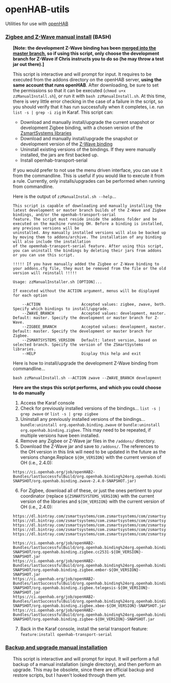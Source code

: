 # openHAB-utils
Utilities for use with [openHAB](https://www.openhab.org/)

### [Zigbee and Z-Wave manual install](https://github.com/openhab-5iver/openHAB-utils/tree/master/Zigbee%20and%20Z-Wave%20manual%20install) (BASH)
<ul>
  
**[Note: the development Z-Wave binding has been [merged into the master branch](https://community.openhab.org/t/zwave-binding-updates/51080), so if using this script, only choose the development branch for Z-Wave if Chris instructs you to do so (he may throw a test jar out there).]**

  This script is interactive and will prompt for input. It requires to be executed from the addons directory on the openHAB server, **using the same account that runs openHAB**. After downloading, be sure to set the permissions so that it can be executed (`chmod u+x zzManualInstall.sh`), or run it with `bash zzManualInstall.sh`. At this time, there is very little error checking in the case of a failure in the script, so you should verify that it has run successfully when it completes, i.e. run `list -s | grep -i zig` in Karaf. This script can:
  * Download and manually install/upgrade the current snapshot or development Zigbee binding, with a chosen version of the [ZsmartSystems libraries](https://github.com/zsmartsystems/com.zsmartsystems.zigbee)
  * Download and manually install/upgrade the snapshot or development version of the [Z-Wave binding](https://github.com/openhab/org.openhab.binding.zwave/tree/development)
  * Uninstall existing versions of the bindings. If they were manually installed, the jars are first backed up.
  * Install openhab-transport-serial
  
  If you would prefer to not use the menu driven interface, you can use it from the commandline. This is useful if you would like to execute it from a rule. Currently, only installs/upgrades can be performed when running from commandline. 
  
Here is the output of `zzManualInstal.sh --help`...
```
This script is capable of downloading and manually installing the latest development or master branch builds of the Z-Wave and Zigbee bindings, and/or the openhab-transport-serial
feature. The script must reside inside the addons folder and be executed on the machine running OH. Before a binding is installed, any previous versions will be
uninstalled. Any manually installed versions will also be backed up by moving them to addons/archive. The installation of any binding will also include the installation
of the opemnhab-transport-serial feature. After using this script, you can uninstall the bindings by deleting their jars from addons or you can use this script.

!!!!! If you have manually added the Zigbee or Z-Wave binding to your addons.cfg file, they must be removed from the file or the old version will reinstall !!!!!

Usage: zzManualInstaller.sh [OPTION]...

If executed without the ACTION argument, menus will be displayed for each option

    --ACTION                  Accepted values: zigbee, zwave, both. Specify which bindings to install/upgrade.
    --ZWAVE_BRANCH            Accepted values: development, master. Default: master. Specify the development or master branch for Z-Wave.
    --ZIGBEE_BRANCH           Accepted values: development, master. Default: master. Specify the development or master branch for Zigbee.
    --ZSMARTSYSTEMS_VERSION   Default: latest version, based on selected branch. Specify the version of the ZSmartSystems libraries.
    --HELP                    Display this help and exit
```

Here is how to install/upgrade the development Z-Wave binding from commandline...

    bash zzManualInstall.sh --ACTION zwave --ZWAVE_BRANCH development


**Here are the steps this script performs, and which you could choose to do manually**

1. Access the Karaf console
2. Check for previously installed versions of the bindings... `list -s | grep zwave` or `list -s | grep zigbee`
3. Uninstall any previously installed versions of the bindings... `bundle:uninstall org.openhab.binding.zwave` or `bundle:uninstall org.openhab.binding.zigbee`. This may need to be repeated, if multiple versions have been installed.
4. Remove any Zigbee or Z-Wave jar files in the `/addons/` directory.
5. Download the Z-Wave jar and save to `/addons/`. The references to the OH version in this link will need to be updated in the future as the versions change.Replace `${OH_VERSION}` with the current version of OH (i.e., 2.4.0):
```
https://ci.openhab.org/job/openHAB2-Bundles/lastSuccessfulBuild/org.openhab.binding%24org.openhab.binding.zwave/artifact/org.openhab.binding/org.openhab.binding.zwave/${OH_VERSION}-SNAPSHOT/org.openhab.binding.zwave-2.4.0-SNAPSHOT.jar)
```
6. For Zigbee, download all of these, or just the ones pertinent to your coordinator (replace `${ZSMARTSYSTEMS_VERSION}` with the current version of the libraries and `${OH_VERSION}` with the current version of OH (i.e., 2.4.0):
```
https://dl.bintray.com/zsmartsystems/com.zsmartsystems/com/zsmartsystems/zigbee/com.zsmartsystems.zigbee/${ZSMARTSYSTEMS_VERSION}/com.zsmartsystems.zigbee-${ZSMARTSYSTEMS_VERSION}.jar
https://dl.bintray.com/zsmartsystems/com.zsmartsystems/com/zsmartsystems/zigbee/com.zsmartsystems.zigbee.dongle.xbee/${ZSMARTSYSTEMS_VERSION}/com.zsmartsystems.zigbee.dongle.xbee-${ZSMARTSYSTEMS_VERSION}.jar
https://dl.bintray.com/zsmartsystems/com.zsmartsystems/com/zsmartsystems/zigbee/com.zsmartsystems.zigbee.dongle.ember/${ZSMARTSYSTEMS_VERSION}/com.zsmartsystems.zigbee.dongle.ember-${ZSMARTSYSTEMS_VERSION}.jar
https://dl.bintray.com/zsmartsystems/com.zsmartsystems/com/zsmartsystems/zigbee/com.zsmartsystems.zigbee.dongle.telegesis/${ZSMARTSYSTEMS_VERSION}/com.zsmartsystems.zigbee.dongle.telegesis-${ZSMARTSYSTEMS_VERSION}.jar
https://dl.bintray.com/zsmartsystems/com.zsmartsystems/com/zsmartsystems/zigbee/com.zsmartsystems.zigbee.dongle.cc2531/${ZSMARTSYSTEMS_VERSION}/com.zsmartsystems.zigbee.dongle.cc2531-${ZSMARTSYSTEMS_VERSION}.jar

https://ci.openhab.org/job/openHAB2-Bundles/lastSuccessfulBuild/org.openhab.binding%24org.openhab.binding.zigbee.cc2531/artifact/org.openhab.binding/org.openhab.binding.zigbee.cc2531/${OH_VERSION}-SNAPSHOT/org.openhab.binding.zigbee.cc2531-${OH_VERSION}-SNAPSHOT.jar
https://ci.openhab.org/job/openHAB2-Bundles/lastSuccessfulBuild/org.openhab.binding%24org.openhab.binding.zigbee.ember/artifact/org.openhab.binding/org.openhab.binding.zigbee.ember/${OH_VERSION}-SNAPSHOT/org.openhab.binding.zigbee.ember-${OH_VERSION}-SNAPSHOT.jar
https://ci.openhab.org/job/openHAB2-Bundles/lastSuccessfulBuild/org.openhab.binding%24org.openhab.binding.zigbee.telegesis/artifact/org.openhab.binding/org.openhab.binding.zigbee.telegesis/${OH_VERSION}-SNAPSHOT/org.openhab.binding.zigbee.telegesis-${OH_VERSION}-SNAPSHOT.jar
https://ci.openhab.org/job/openHAB2-Bundles/lastSuccessfulBuild/org.openhab.binding%24org.openhab.binding.zigbee.xbee/artifact/org.openhab.binding/org.openhab.binding.zigbee.xbee/${OH_VERSION}-SNAPSHOT/org.openhab.binding.zigbee.xbee-${OH_VERSION}-SNAPSHOT.jar
https://ci.openhab.org/job/openHAB2-Bundles/lastSuccessfulBuild/org.openhab.binding%24org.openhab.binding.zigbee/artifact/org.openhab.binding/org.openhab.binding.zigbee/${OH_VERSION}-SNAPSHOT/org.openhab.binding.zigbee-${OH_VERSION}-SNAPSHOT.jar
```
7. Back in the Karaf console, install the serial transport feature: `feature:install openhab-transport-serial`
</ul>

### [Backup and upgrade manual installation](https://github.com/openhab-5iver/openHAB-utils/tree/master/Backup%20and%20upgrade%20manual%20installation)
<ul>
  This script is interactive and will prompt for input. It will perform a full backup of a manual installation (single directory), and then perform an upgrade. This may be obsolete, since there are official backup and restore scripts, but I haven't looked through them yet.
</ul>
